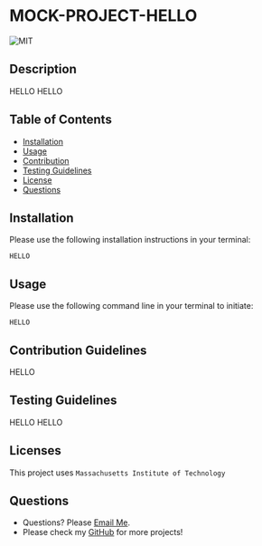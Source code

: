 

# MOCK-PROJECT-HELLO

  ![MIT](https://img.shields.io/badge/license-MIT-green)

## Description
HELLO HELLO


## Table of Contents
- [Installation](#installation)
- [Usage](#usage)
- [Contribution](#contributing)
- [Testing Guidelines](#testing)
- [License](#licenses)
- [Questions](#questions)


## Installation <a name="installation"></a>

Please use the following installation instructions in your terminal:

```HELLO```


## Usage <a name="usage"></a>

Please use the following command line in your terminal to initiate:

```HELLO```


## Contribution Guidelines <a name="contributing"></a>

HELLO


## Testing Guidelines <a name="testing"></a>

HELLO HELLO


## Licenses <a name="licenses"></a>

This project uses  ```Massachusetts Institute of Technology```

## Questions <a name="questions"></a>

- Questions? Please [Email Me](mailto:hello@gmail.com).
- Please check my [GitHub](https://github.com/tonybs03) for more projects!
